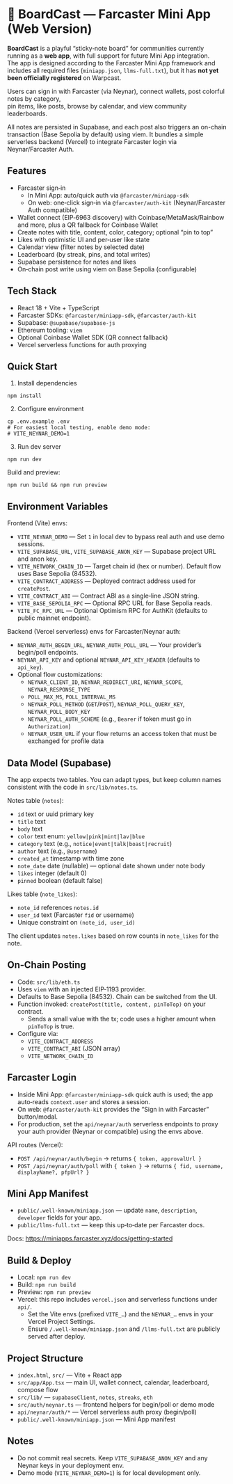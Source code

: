 # 🧷 BoardCast — Farcaster Mini App (Web Version)

**BoardCast** is a playful “sticky‑note board” for communities currently running as a **web app**,  with full support for future Mini App integration.  
The app is designed according to the Farcaster Mini App framework and includes all required files (`miniapp.json`, `llms-full.txt`), but it has **not yet been officially registered** on Warpcast.

Users can sign in with Farcaster (via Neynar), connect wallets, post colorful notes by category,  
pin items, like posts, browse by calendar, and view community leaderboards.

All notes are persisted in Supabase, and each post also triggers an on-chain transaction (Base Sepolia by default) using viem. It bundles a simple serverless backend (Vercel) to integrate Farcaster login via Neynar/Farcaster Auth.


## Features

- Farcaster sign‑in
  - In Mini App: auto/quick auth via `@farcaster/miniapp-sdk`
  - On web: one‑click sign‑in via `@farcaster/auth-kit` (Neynar/Farcaster Auth compatible)
- Wallet connect (EIP‑6963 discovery) with Coinbase/MetaMask/Rainbow and more, plus a QR fallback for Coinbase Wallet
- Create notes with title, content, color, category; optional “pin to top”
- Likes with optimistic UI and per‑user like state
- Calendar view (filter notes by selected date)
- Leaderboard (by streak, pins, and total writes)
- Supabase persistence for notes and likes
- On‑chain post write using viem on Base Sepolia (configurable)

## Tech Stack

- React 18 + Vite + TypeScript
- Farcaster SDKs: `@farcaster/miniapp-sdk`, `@farcaster/auth-kit`
- Supabase: `@supabase/supabase-js`
- Ethereum tooling: `viem`
- Optional Coinbase Wallet SDK (QR connect fallback)
- Vercel serverless functions for auth proxying

## Quick Start

1) Install dependencies

```
npm install
```

2) Configure environment

```
cp .env.example .env
# For easiest local testing, enable demo mode:
# VITE_NEYNAR_DEMO=1
```

3) Run dev server

```
npm run dev
```

Build and preview:

```
npm run build && npm run preview
```

## Environment Variables

Frontend (Vite) envs:

- `VITE_NEYNAR_DEMO` — Set `1` in local dev to bypass real auth and use demo sessions.
- `VITE_SUPABASE_URL`, `VITE_SUPABASE_ANON_KEY` — Supabase project URL and anon key.
- `VITE_NETWORK_CHAIN_ID` — Target chain id (hex or number). Default flow uses Base Sepolia (84532).
- `VITE_CONTRACT_ADDRESS` — Deployed contract address used for `createPost`.
- `VITE_CONTRACT_ABI` — Contract ABI as a single‑line JSON string.
- `VITE_BASE_SEPOLIA_RPC` — Optional RPC URL for Base Sepolia reads.
- `VITE_FC_RPC_URL` — Optional Optimism RPC for AuthKit (defaults to public mainnet endpoint).

Backend (Vercel serverless) envs for Farcaster/Neynar auth:

- `NEYNAR_AUTH_BEGIN_URL`, `NEYNAR_AUTH_POLL_URL` — Your provider’s begin/poll endpoints.
- `NEYNAR_API_KEY` and optional `NEYNAR_API_KEY_HEADER` (defaults to `api_key`).
- Optional flow customizations:
  - `NEYNAR_CLIENT_ID`, `NEYNAR_REDIRECT_URI`, `NEYNAR_SCOPE`, `NEYNAR_RESPONSE_TYPE`
  - `POLL_MAX_MS`, `POLL_INTERVAL_MS`
  - `NEYNAR_POLL_METHOD` (`GET`/`POST`), `NEYNAR_POLL_QUERY_KEY`, `NEYNAR_POLL_BODY_KEY`
  - `NEYNAR_POLL_AUTH_SCHEME` (e.g., `Bearer` if token must go in `Authorization`)
  - `NEYNAR_USER_URL` if your flow returns an access token that must be exchanged for profile data

## Data Model (Supabase)

The app expects two tables. You can adapt types, but keep column names consistent with the code in `src/lib/notes.ts`.

Notes table (`notes`):

- `id` text or uuid primary key
- `title` text
- `body` text
- `color` text enum: `yellow|pink|mint|lav|blue`
- `category` text (e.g., `notice|event|talk|boast|recruit`)
- `author` text (e.g., `@username`)
- `created_at` timestamp with time zone
- `note_date` date (nullable) — optional date shown under note body
- `likes` integer (default 0)
- `pinned` boolean (default false)

Likes table (`note_likes`):

- `note_id` references `notes.id`
- `user_id` text (Farcaster `fid` or username)
- Unique constraint on `(note_id, user_id)`

The client updates `notes.likes` based on row counts in `note_likes` for the note.

## On‑Chain Posting

- Code: `src/lib/eth.ts`
- Uses `viem` with an injected EIP‑1193 provider.
- Defaults to Base Sepolia (84532). Chain can be switched from the UI.
- Function invoked: `createPost(title, content, pinToTop)` on your contract.
  - Sends a small value with the tx; code uses a higher amount when `pinToTop` is true.
- Configure via:
  - `VITE_CONTRACT_ADDRESS`
  - `VITE_CONTRACT_ABI` (JSON array)
  - `VITE_NETWORK_CHAIN_ID`

## Farcaster Login

- Inside Mini App: `@farcaster/miniapp-sdk` quick auth is used; the app auto‑reads `context.user` and stores a session.
- On web: `@farcaster/auth-kit` provides the “Sign in with Farcaster” button/modal.
- For production, set the `api/neynar/auth` serverless endpoints to proxy your auth provider (Neynar or compatible) using the envs above.

API routes (Vercel):

- `POST /api/neynar/auth/begin` → returns `{ token, approvalUrl }`
- `POST /api/neynar/auth/poll` with `{ token }` → returns `{ fid, username, displayName?, pfpUrl? }`

## Mini App Manifest

- `public/.well-known/miniapp.json` — update `name`, `description`, `developer` fields for your app.
- `public/llms-full.txt` — keep this up‑to‑date per Farcaster docs.

Docs: https://miniapps.farcaster.xyz/docs/getting-started

## Build & Deploy

- Local: `npm run dev`
- Build: `npm run build`
- Preview: `npm run preview`
- Vercel: this repo includes `vercel.json` and serverless functions under `api/`.
  - Set the Vite envs (prefixed `VITE_…`) and the `NEYNAR_…` envs in your Vercel Project Settings.
  - Ensure `/.well-known/miniapp.json` and `/llms-full.txt` are publicly served after deploy.

## Project Structure

- `index.html`, `src/` — Vite + React app
- `src/app/App.tsx` — main UI, wallet connect, calendar, leaderboard, compose flow
- `src/lib/` — `supabaseClient`, `notes`, `streaks`, `eth`
- `src/auth/neynar.ts` — frontend helpers for begin/poll or demo mode
- `api/neynar/auth/*` — Vercel serverless auth proxy (begin/poll)
- `public/.well-known/miniapp.json` — Mini App manifest

## Notes

- Do not commit real secrets. Keep `VITE_SUPABASE_ANON_KEY` and any Neynar keys in your deployment env.
- Demo mode (`VITE_NEYNAR_DEMO=1`) is for local development only.

